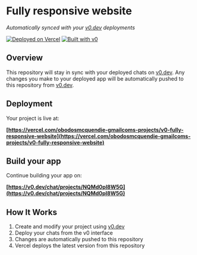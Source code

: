 # Fully responsive website

*Automatically synced with your [v0.dev](https://v0.dev) deployments*

[![Deployed on Vercel](https://img.shields.io/badge/Deployed%20on-Vercel-black?style=for-the-badge&logo=vercel)](https://vercel.com/obodosmcquendie-gmailcoms-projects/v0-fully-responsive-website)
[![Built with v0](https://img.shields.io/badge/Built%20with-v0.dev-black?style=for-the-badge)](https://v0.dev/chat/projects/NQMd0pI8W5G)

## Overview

This repository will stay in sync with your deployed chats on [v0.dev](https://v0.dev).
Any changes you make to your deployed app will be automatically pushed to this repository from [v0.dev](https://v0.dev).

## Deployment

Your project is live at:

**[https://vercel.com/obodosmcquendie-gmailcoms-projects/v0-fully-responsive-website](https://vercel.com/obodosmcquendie-gmailcoms-projects/v0-fully-responsive-website)**

## Build your app

Continue building your app on:

**[https://v0.dev/chat/projects/NQMd0pI8W5G](https://v0.dev/chat/projects/NQMd0pI8W5G)**

## How It Works

1. Create and modify your project using [v0.dev](https://v0.dev)
2. Deploy your chats from the v0 interface
3. Changes are automatically pushed to this repository
4. Vercel deploys the latest version from this repository
